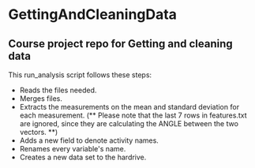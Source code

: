 # GettingAndCleaningData
## Course project repo for Getting and cleaning data

This run_analysis script follows these steps:

* Reads the files needed.
* Merges files.
* Extracts the measurements on the mean and standard deviation for each measurement. (** Please note that the last 7 rows in features.txt are ignored, since they are calculating the ANGLE between the two vectors. **)
* Adds a new field to denote activity names.
* Renames every variable's name.
* Creates a new data set to the hardrive.